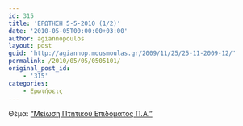 ```yaml
---
id: 315
title: 'ΕΡΩΤΗΣΗ 5-5-2010 (1/2)'
date: '2010-05-05T00:00:00+03:00'
author: agiannopoulos
layout: post
guid: 'http://agiannop.mousmoulas.gr/2009/11/25/25-11-2009-12/'
permalink: /2010/05/05/0505101/
original_post_id:
    - '315'
categories:
    - Ερωτήσεις
---
```


Θέμα: [“Μείωση Πτητικού Επιδόματος Π.Α.”](http://localhost:8000/wp-content/uploads/2009/11/ptitiko_epidoma.pdf)